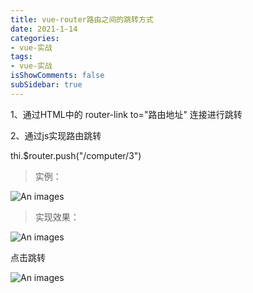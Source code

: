 ```yaml
---
title: vue-router路由之间的跳转方式
date: 2021-1-14
categories:
- vue-实战
tags:
- vue-实战
isShowComments: false
subSidebar: true
---
```


1、通过HTML中的 router-link to="路由地址" 连接进行跳转

2、通过js实现路由跳转

thi.$router.push("/computer/3")

> 实例：

![An images](/images/153.png) 

> 实现效果：

![An images](/images/154.png) 

点击跳转

![An images](/images/155.png) 